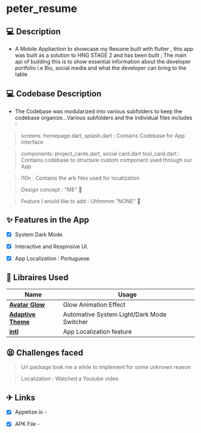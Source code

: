 # peter_resume



## 💻 Description

- A Mobile Appliaction to showcase my Resume built with flutter , this app was built as a solution to HNG STAGE 2 and has been built ; The main api of building this is to show essential information about the developer portfolio i.e Bio, social media and what the developer can bring to the table


## 💻 Codebase Description

- The Codebase was modularized into various subfolders to keep the codebase organize...Various subfolders and the individual files includes :

> screens  :homepage.dart, splash.dart : Contains Codebase for App interface

> components: project_cards.dart, social card.dart tool_card.dart : Contains codebase to structure custom component used through our App

> l10n : Contains the arb files used for localization

> Design concept : "ME" 🙂 

> Feature I would like to add  : Uhhmmm "NONE" 🙂 

## ✨ Features in the App

- [x] System Dark Mode.
- [x] Interactive and Respinsive UI.
- [x] App Localization : Portuguese.


## 🔌 Libraires Used

| Name                                                    | Usage                                               |
| ------------------------------------------------------- | --------------------------------------------------- |
| [**Avatar Glow**](https://pub.dev/packages/avatar_glow)       | Glow Animation Effect                            |
| [**Adaptive Theme**](https://pub.dev/packages/adaptive_theme)     | Automative System Light/Dark Mode Switcher    |
| [**intl**](https://pub.dev/packages/intl)                         | App Localization feature |


## 😫 Challenges faced 

> Url package took me a while to implement for some unknown reason

> Localization : Watched a Youtube video

## ✈ Links
- [x] Appetize.io -  
- [x] APK File  - 





